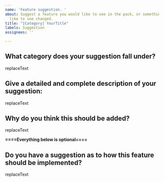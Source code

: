 ```yaml
---
name: 'Feature suggestion. '
about: Suggest a feature you would like to see in the pack, or something you would
  like to see changed.
title: "[Category] YourTitle"
labels: Suggestion
assignees: ''

---
```


<!---
This is the suggestion template. It is for suggesting features or gameplay changes, not mods. If you want to suggest a mod, do so through the Discord because it will likely not be accepted save for rare circumstances, and we don't need the issue tracker cluttered. 

===================================
The title of this issue should be a brief description of your suggestion to make it easier to find, with the beginning being the name of a suggestion category inside brackets "[]". See below for the categories. Please assign your submission to a project in the menu bar to the right (Not required, but saves me time). Click on projects, repository, and then on "bug tracking" if this is a bug report, or "project organization" if this is a suggestion. This helps us organize them.
===================================

Please provide the requested information. If you do not, your issue will simply be ignored and closed. You may be asked by a dev to provide additional information. If you do not provide additional information within a reasonable window of time, your issue will also be closed. 

Make sure to look at existing suggestions using the search feature so that you don't make duplicate suggestions. 

The different suggestion categories are: 
- Game mechanic: Related to general game mechanics.
- Recipe: Anything related to any kind of crafting or processing recipe.
- Mob: Anything related to mob spawning (minus the invasion feature), mob stats, or mob-planet distribution. 
- Worldgen: Anything related to general world generation.
- Planet: Anything related to planet design or features, as well as suggesting new planets (we rarely accept new planets unless it is relevant to progression and a unique enough design to warrant adding yet another dimension).
- Other: Anything that doesn't fit the above categories.
--->

## **What category does your suggestion fall under?**
replaceText

## **Give a detailed and complete description of your suggestion:**
replaceText

## **Why do you think this should be added?**
replaceText

**====Everything below is optional====**

## **Do you have a suggestion as to how this feature should be implemented?**
replaceText
